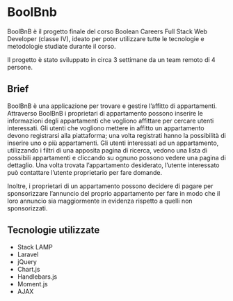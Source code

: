 # BoolBnb

BoolBnB è il progetto finale del corso Boolean Careers Full Stack Web Developer (classe IV), ideato per poter utilizzare tutte le tecnologie e metodologie studiate durante il corso.

Il progetto è stato sviluppato in circa 3 settimane da un team remoto di 4 persone.

## Brief

BoolBnB è una applicazione per trovare e gestire l’affitto di appartamenti.
Attraverso BoolBnB i proprietari di appartamento possono inserire le informazioni degli appartamenti che vogliono affittare per cercare utenti interessati.
Gli utenti che vogliono mettere in affitto un appartamento devono registrarsi alla piattaforma; una volta registrati hanno la possibilità di inserire uno o più appartamenti.
Gli utenti interessati ad un appartamento, utilizzando i filtri di una apposita pagina di ricerca, vedono una lista di possibili appartamenti e cliccando su ognuno possono vedere una pagina di dettaglio.
Una volta trovata l’appartamento desiderato, l’utente interessato può contattare l’utente proprietario per fare domande.

Inoltre, i proprietari di un appartamento possono decidere di pagare per sponsorizzare l’annuncio del proprio appartamento per fare in modo che il loro annuncio sia maggiormente in evidenza rispetto a quelli non sponsorizzati.

## Tecnologie utilizzate

- Stack LAMP
- Laravel
- jQuery
- Chart.js
- Handlebars.js
- Moment.js
- AJAX


